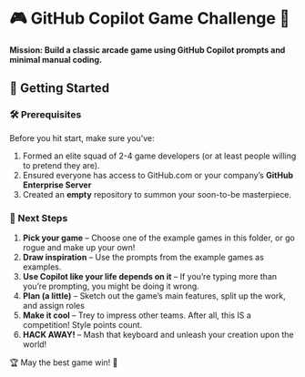 # 🎮 GitHub Copilot Game Challenge 👾  
**Mission: Build a classic arcade game using GitHub Copilot prompts and minimal manual coding.**  

## 🚀 Getting Started  

### 🛠 Prerequisites  
Before you hit start, make sure you’ve:  
1. Formed an elite squad of 2-4 game developers (or at least people willing to pretend they are).  
2. Ensured everyone has access to GitHub.com or your company’s **GitHub Enterprise Server** 
3. Created an **empty** repository to summon your soon-to-be masterpiece.  

### 🎯 Next Steps  
1. **Pick your game** – Choose one of the example games in this folder, or go rogue and make up your own!  
2. **Draw inspiration** – Use the prompts from the example games as examples.
3. **Use Copilot like your life depends on it** – If you’re typing more than you’re prompting, you might be doing it wrong. 
4. **Plan (a little)** – Sketch out the game’s main features, split up the work, and assign roles 
5. **Make it cool** – Trey to impress other teams. After all, this IS a competition! Style points count. 
6. **HACK AWAY!** – Mash that keyboard and unleash your creation upon the world!

🏆 May the best game win! 🚀
